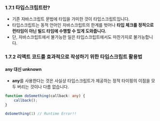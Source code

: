 ### 1.7.1 타입스크립트란?
- 기존 자바스크립트 문법에 타입을 가미한 것이 타입스크립트입니다. 
- 타입스크립트는 동적 언어인 자바스크립트의 한계를 벗어나 **타입 체크를 정적으로 런타임이 아닌 빌드 타임에 수행할 수 있게 도와줍니다.** 
- 단, 자바스크립트에서 불가능한 일은 타입스크립트에서도 마찬가지로 불가능합니다. 
### 1.7.2 리액트 코드를 효과적으로 작성하기 위한 타입스크립트 활용법
#### any 대신 unknown
- **any**를 사용한다는 것은 사실상 타입스크립트가 제공하는 정적 타이핑의 이점을 모두 버리는 것이나 다름 없습니다. 
```ts
function doSomething(callback: any) {
	callback();
}

doSomething(1) // Runtime Error!!
```
